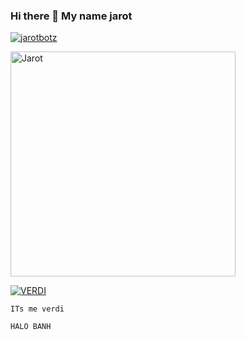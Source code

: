 ### Hi there 👋 My name jarot

<p align="center">

  <a href="https://ibb.co/QQX130c"><img src="http://readme-typing-svg.herokuapp.com?color=1C71FA&center=true&vCenter=true&multiline=false&lines=haii'my+name+jarot+🗿🙏.;'suport+my+acount+github🗿." alt="jarotbotz">

</p>

<img src="https://telegra.ph/file/1a3eac3701775793618b3.jpg" alt="Jarot" width="360" />

</p>

<!--

**JAROTT/JAROTT** is a ✨ _special_ ✨ repository because its `README.md` (this file) appears on your GitHub profile.

Here are some ideas to get you started:

- 🔭 I’m currently working on .string.

- 🌱 I’m currently learning .slow respons.

- 👯 I’m looking to collaborate on .alow.

- 🤔 I’m looking for help with .IT IS ME OWNER VERDI BOTZ.

- 💬 Ask me about .LOW.

- 📫 How to reach me: .ME JAWATIMUR MOJOKERTO.

- 😄 Pronouns: .MY IS MALE .

- ⚡ Fun fact: ...

-->

[![VERDI](https://github.com/Alpiii22.png?size=100)](https://github.com/Alpiii22) </p>  `ITs me verdi`  </p>

 `HALO BANH`
